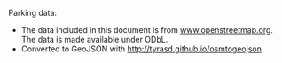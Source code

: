 Parking data:

* The data included in this document is from www.openstreetmap.org. The data is made available under ODbL.
* Converted to GeoJSON with http://tyrasd.github.io/osmtogeojson
